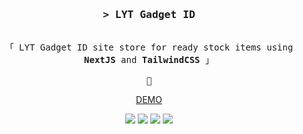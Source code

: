 <h3 align="center">
  <samp
    >&gt; <b>LYT Gadget ID</b
    >
  </samp>
</h3>

<p align="center">
  <samp
    ><br />「 LYT Gadget ID site store for ready stock items using <b>NextJS</b> and <b>TailwindCSS</b> 」
    <br />
    <br />
    🤘
  </samp>
</p>
<p align="center">
<a href="https://lytgadget.vercel.app" target="_blank">DEMO</a>
</p>
<div align="center">
    <img src="https://img.shields.io/badge/tailwindcss-%2338B2AC.svg?style=for-the-badge&logo=tailwind-css&logoColor=white"/>
    <img src="https://img.shields.io/badge/react-%2320232a.svg?style=for-the-badge&logo=react&logoColor=%2361DAFB"/>
    <img src="https://img.shields.io/badge/Next-black?style=for-the-badge&logo=next.js&logoColor=white"/>
    <img src="https://img.shields.io/badge/Supabase-3ECF8E?style=for-the-badge&logo=supabase&logoColor=white)"/>
</div>
